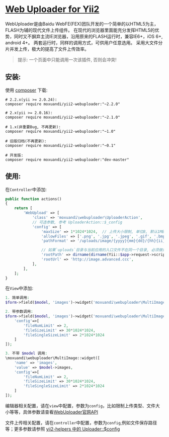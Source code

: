 [Web Uploader for Yii2](http://fex.baidu.com/webuploader/)
==================
WebUploader是由Baidu WebFE(FEX)团队开发的一个简单的以HTML5为主，FLASH为辅的现代文件上传组件。
在现代的浏览器里面能充分发挥HTML5的优势，同时又不摒弃主流IE浏览器，沿用原来的FLASH运行时，兼容IE6+，iOS 6+, android 4+。
两套运行时，同样的调用方式，可供用户任意选用。
采用大文件分片并发上传，极大的提高了文件上传效率。

> 提示: 一个页面中只能调用一次该插件, 否则会冲突!

安装:
------------
使用 [composer](http://getcomposer.org/download/) 下载:
```
# 2.2.x(yii >= 2.0.24):
composer require moxuandi/yii2-webuploader:"~2.2.0"

# 2.x(yii >= 2.0.16):
composer require moxuandi/yii2-webuploader:"~2.1.0"

# 1.x(非重要Bug, 不再更新):
composer require moxuandi/yii2-webuploader:"~1.0"

# 旧版归档(不再更新):
composer require moxuandi/yii2-webuploader:"~0.1"

# 开发版:
composer require moxuandi/yii2-webuploader:"dev-master"
```


使用:
-----
在`Controller`中添加:
```php
public function actions()
{
    return [
        'WebUpload' => [
            'class' => 'moxuandi\webuploader\UploaderAction',
            // 可选参数, 参考 UploaderAction::$_config
            'config' => [
                'maxSize' => 1*1024*1024,  // 上传大小限制, 单位B, 默认1MB, 注意修改服务器的大小限制
                'allowFiles' => ['.png', '.jpg', '.jpeg', '.gif', '.bmp'],  // 上传图片格式显示
                'pathFormat' => '/uploads/image/{yyyy}{mm}{dd}/{hh}{ii}{ss}_{rand:6}',  // 上传保存路径, 可以自定义保存路径和文件名格式

                // 如果`uploads`目录与当前应用的入口文件不在同一个目录, 必须做如下配置:
                'rootPath' => dirname(dirname(Yii::$app->request->scriptFile)),
                'rootUrl' => 'http://image.advanced.ccc',
            ],
        ],
    ];
}
```

在`View`中添加:
```php
1. 简单调用:
$form->field($model, 'images')->widget('moxuandi\webuploader\MultiImage');

2. 带参数调用:
$form->field($model, 'images')->widget('moxuandi\webuploader\MultiImage', [
    'config'=>[
        'fileNumLimit' => 2,
        'fileSizeLimit' => 30*1024*1024,
        'fileSingleSizeLimit' => 2*1024*1024
    ]
]);

3. 不带 $model 调用:
\moxuandi\webuploader\MultiImage::widget([
    'name' => 'images',
    'value' => $model->images,
    'config'=>[
        'fileNumLimit' => 2,
        'fileSizeLimit' => 30*1024*1024,
        'fileSingleSizeLimit' => 2*1024*1024
    ]
]);
```
编辑器相关配置，请在`view`中配置，参数为`config`，比如限制上传类型、文件大小等等，具体参数请查看[WebUploader官网API](http://fex.baidu.com/webuploader/doc/index.html)

文件上传相关配置，请在`controller`中配置，参数为`config`,例如文件保存路径等；更多参数请参照 [yii2-helpers 中的 Uploader::$config](https://github.com/moxuandi/yii2-helpers/blob/master/Uploader.php)
